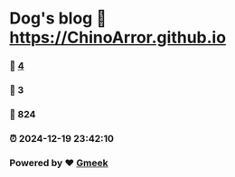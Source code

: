 # Dog's blog :link: https://ChinoArror.github.io 
### :page_facing_up: [4](https://ChinoArror.github.io/tag.html) 
### :speech_balloon: 3 
### :hibiscus: 824 
### :alarm_clock: 2024-12-19 23:42:10 
### Powered by :heart: [Gmeek](https://github.com/Meekdai/Gmeek)
